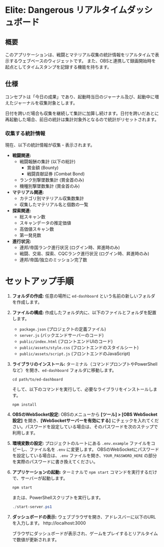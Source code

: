 # Elite: Dangerous リアルタイムダッシュボード

## 概要
このアプリケーションは、戦闘とマテリアル収集の統計情報をリアルタイムで表示するウェブベースのウィジェットです。
また、OBSと連携して録画開始時を起点としてタイムスタンプを記録する機能を持ちます。

## 仕様
コンセプトは「今日の成果」であり、起動時当日のジャーナル及び、起動中に増えたジャーナルを収集対象とします。

日付を跨いだ場合も収集を継続して集計に加算し続けます。日付を跨いだあとに再起動した場合、前日の統計は集計対象外となるので統計がリセットされます。

### 収集する統計情報
現在、以下の統計情報が収集・表示されます。

- **戦闘関連:**
  - 戦闘報酬の集計 (以下の総計)
    - 賞金額 (Bounty)
    - 戦闘貢献証券 (Combat Bond)
  - ランク別撃墜数集計 (賞金首のみ)
  - 機種別撃墜数集計 (賞金首のみ)
- **マテリアル関連:**
  - カテゴリ別マテリアル収集数集計
  - 収集したマテリアル名と個数の一覧
- **探索関連:**
  - 総スキャン数
  - スキャンデータの推定価値
  - 高価値スキャン数
  - 第一発見数
- **進行状況:**
  - 連邦/帝国ランク進行状況 (ログイン時、昇進時のみ)
  - 戦闘、交易、探索、CQCランク進行状況 (ログイン時、昇進時のみ)
  - 連邦/帝国/独立のミッション完了数


# セットアップ手順

1. **フォルダの作成:**
   任意の場所に `ed-dashboard` という名前の新しいフォルダを作成します。

2. **ファイルの構成:**
   作成したフォルダ内に、以下のファイルとフォルダを配置します。
   - `package.json` (プロジェクトの定義ファイル)
   - `server.js` (バックエンドサーバーのコード)
   - `public/index.html` (フロントエンドUIのコード)
   - `public/assets/style.css` (フロントエンドのスタイルシート)
   - `public/assets/script.js` (フロントエンドのJavaScript)

3. **ライブラリのインストール:**
   ターミナル（コマンドプロンプトやPowerShellなど）を開き、`ed-dashboard` フォルダに移動します。
   
   `cd path/to/ed-dashboard`

   そして、以下のコマンドを実行して、必要なライブラリをインストールします。

   `npm install`

4.  **OBSのWebSocket設定:**
    OBSのメニューから **[ツール] > [OBS WebSocket 設定]** を開き、**[WebSocketサーバーを有効にする]** にチェックを入れてください。パスワードを設定している場合は、そのパスワードを次のステップで利用します。

5.  **環境変数の設定:**
    プロジェクトのルートにある `.env.example` ファイルをコピーし、ファイル名を `.env` に変更します。
    OBSのWebSocketにパスワードを設定している場合は、`.env` ファイルを開き、`YOUR_PASSWORD_HERE` の部分を実際のパスワードに書き換えてください。

6.  **アプリケーションの起動:**
    ターミナルで `npm start` コマンドを実行するだけで、サーバーが起動します。
    ```bash
    npm start
    ```
    または、PowerShellスクリプトを実行します。
    ```powershell
    ./start-server.ps1
    ```

7. **ダッシュボードの表示:**
   ウェブブラウザを開き、アドレスバーに以下のURLを入力します。
   http://localhost:3000

   ブラウザにダッシュボードが表示され、ゲームをプレイするとリアルタイムで数値が更新されます。
